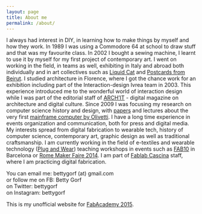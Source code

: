 ```yaml
---
layout: page
title: About me
permalink: /about/
---
```


I always had interest in DIY, in learning how to make things by myself and how they work. 
In 1989 I was using a Commodore 64 at school to draw stuff and that was my favourite class. In 2002 I bought a sewing machine, I learnt to use it by myself for my first project of contemporary art. I went on working in the field, in teams as well, exhibiting in Italy and abroad both individually and in art collectives such as [Liquid Cat](http://www.liquidcat.org) and [Postcards from Beirut](http://www.postcardsfrombeirut.org).
I studied architecture in Florence, where I got the chance work for an exhibition including part of the Interaction-design Ivrea team in 2003. This experience introduced me to the wonderful world of interaction design while I was part of the editorial staff of [ARCH’IT](http://architettura.it) - digital magazine on architecture and digital culture. Since 2009 I was focusing my research on computer science history and design, with [papers](http://hapoc2013.sciencesconf.org/26754) and lectures about the very first [mainframe computer by Olivetti](http://www.aisdesign.org/aisd/ettore-sottsass-jr-e-il-design-dei-primi-computer-olivetti). I have a long time experience in events organization and communication, both for press and digital media.
My interests spread from digital fabrication to wearable tech, history of computer science, contemporary art, graphic design as well as traditional craftsmanship. I am currently working in the field of e-textiles and wearable technology ([Plug and Wear](http://www.plugandwear.com)) teaching workshops in events such as [FAB10](http://www.fab10.org) in Barcelona or [Rome Maker Faire 2014](http://www.makerfairerome.eu). I am part of [Fablab Cascina](http://www.fablabcascina.org) staff, where I am practicing digital fabrication.

You can email me: bettygorf (at) gmail.com  
or follow me on FB: Betty Gorf  
on Twitter: bettygorf  
on Instagram: bettygorf  

This is my unofficial website for [FabAcademy 2015](http://www.fabacademy.org).